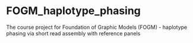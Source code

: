 FOGM_haplotype_phasing
======================

The course project for Foundation of Graphic Models (FOGM) - haplotype phasing via short read assembly with reference panels
